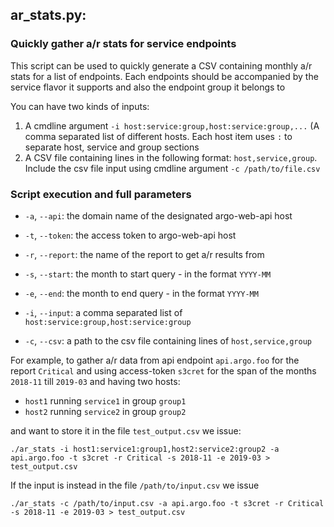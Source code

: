 ## ar_stats.py: 
### Quickly gather a/r stats for service endpoints

This script can be used to quickly generate a CSV containing monthly a/r stats for a list of endpoints. Each endpoints should be accompanied by the service flavor it supports and also the endpoint group it belongs to 

You can have two kinds of inputs:
1) A cmdline argument  `-i host:service:group,host:service:group,...` (A comma separated list of different hosts. Each host item uses `:` to separate host, service and group sections
2) A CSV file containing lines in the following format: `host,service,group`. Include the csv file input using cmdline argument `-c /path/to/file.csv`

### Script execution and full parameters

- `-a`, `--api`: the domain name of the designated argo-web-api host 
- `-t`, `--token`: the access token to argo-web-api host
- `-r`, `--report`: the name of the report to get a/r results from 
- `-s`, `--start`: the month to start query - in the format `YYYY-MM`
- `-e`, `--end`: the month to end query - in the format `YYYY-MM`

- `-i`, `--input`: a comma separated list of `host:service:group,host:service:group`
- `-c`, `--csv`: a path to the csv file containing lines of `host,service,group`

For example, to gather a/r data from api endpoint `api.argo.foo` for the report `Critical` and using access-token `s3cret` for the span of the months `2018-11` till `2019-03` and having two hosts: 
- `host1` running `service1` in group `group1`
- `host2` running `service2` in group `group2`

and want to store it in the file `test_output.csv` we issue:

```
./ar_stats -i host1:service1:group1,host2:service2:group2 -a api.argo.foo -t s3cret -r Critical -s 2018-11 -e 2019-03 > test_output.csv
```

If the input is instead in the file `/path/to/input.csv` we issue 

```
./ar_stats -c /path/to/input.csv -a api.argo.foo -t s3cret -r Critical -s 2018-11 -e 2019-03 > test_output.csv
```


